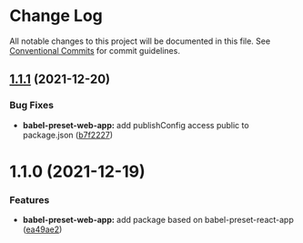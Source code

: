 # Change Log

All notable changes to this project will be documented in this file.
See [Conventional Commits](https://conventionalcommits.org) for commit guidelines.

## [1.1.1](https://github.com/remarkablemark/descriptive/compare/@descriptive/babel-preset-web-app@1.1.0...@descriptive/babel-preset-web-app@1.1.1) (2021-12-20)


### Bug Fixes

* **babel-preset-web-app:** add publishConfig access public to package.json ([b7f2227](https://github.com/remarkablemark/descriptive/commit/b7f222787b6d19e863a826b34be90583d10ce5f1))





# 1.1.0 (2021-12-19)


### Features

* **babel-preset-web-app:** add package based on babel-preset-react-app ([ea49ae2](https://github.com/remarkablemark/descriptive/commit/ea49ae2592eaefbae8fd959516f389499f0548a5))
